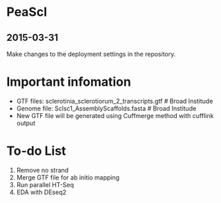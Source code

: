 # PeaScl
## 2015-03-31
Make changes to the deployment settings in the repository.

# Important infomation

   - GTF files: sclerotinia_sclerotiorum_2_transcripts.gtf  # Broad Institude
   - Genome file: Sclsc1_AssemblyScaffolds.fasta  # Broad Institude
   - New GTF file will be generated using Cuffmerge method with cufflink output

# To-do List
  1. Remove no strand 
  2. Merge GTF file for ab initio mapping
  3. Run parallel HT-Seq
  4. EDA with DEseq2
